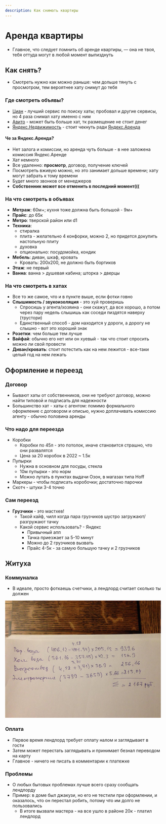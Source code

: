 ```yaml
---
description: Как снимать квартиры
---
```


# Аренда квартиры

- Главное, что следует помнить об аренде квартиры, — она не твоя, тебя оттуда могут в любой момент выпизднуть

## Как снять?

- Смотреть нужно как можно раньше: чем дольше тянуть с просмотром, тем вероятнее хату снимут до тебя

### Где смотреть объявы?

- [Циан](https://www.cian.ru/) - лучший сервис по поиску хаты; пробовал и другие сервисы, но 4 раза снимал хату именно с
  ним
- [Авито](https://www.avito.ru/) - может быть больше хат, тк размещение не стоит денег
- [Яндекс.Недвижимость](https://realty.yandex.ru/) - стоит чекнуть ради [Яндекс.Аренда](https://arenda.yandex.ru/)

#### Че за Яндекс.Аренда?

- Нет залога и комиссии, но аренда чуть больше - в нее заложена комиссия Яндекс.Аренде
- Хат немного
- Все удаленно: **просмотр**, договор, получение ключей
- Посмотреть вживую можно, но это занимает дольше времени; хату могут забрать к тому времени
- Будет много звонков от менеджеров
- **Собственник может все отменить в последний момент(((**

### На что смотреть в объявах

- **Метраж**: 60м+; кухня тоже должна быть большой - 9м+
- **Прайс**: до 65к
- **Метро**: тверской район или d1
- **Техника**:
    - стиралка
    - плита - желательно 4 конфорки, можно 2, но придется докупить настольную плиту
    - духовка
    - опционально: посудомойка, кондик
- **Мебель**: диван, шкаф, кровать
    - Кровать: 200х200, не должно быть бортиков
- **Этаж**: не первый
- **Ванна**: ванна > душевая кабина; шторка > дверцы

### На что смотреть в хатах

- Все то же самое, что и в пункте выше, если фотки говно
- **Слышимость / звукоизоляция** - это хуй проверишь
    - Спросишь у агента/хозяина - они скажут, да все хорошо, а потом через пару недель слышишь как соседи пиздятся
      наверху (трустори)
    - Единственный способ - дом находится у дороги, а дорогу не слышно - вот это хороший знак
- **Розетки**: чем больше тем лучше
- **Вайфай**: обычно его нет или он хуевый - так что стоит спросить можно ли свой провести
- **Диван/кровать**: стоит потестить как на нем лежится - все-таки целый год на нем лежать

## Оформление и переезд

### Договор

- Бывают хаты от собственников, они не требуют договор, можно найти типовой и подписать для надежности
- Большинство хат - хаты с агентом: помимо формального оформление с договором и описью, нужно доплачивать комиссию
  агенту - обычно
  половина аренды

### Что надо для переезда

- Коробки
    - Коробки по 45л - это потолок, иначе становится страшно, что они развалятся
    - Цена за 20 коробок в 2022 ~ 1.5к
- Пупырки
    - Нужна в основном для посуды, стекла
    - 10м пупырки - это норм
    - Можно лутать в пунктах выдачи Озон, в магазах типа Hoff
- Маркеры - чтобы подписать коробочки; достаточно парочки
- Скотч - штуки 3-4 точно

### Сам переезд

- **Грузчики** - это мастхев!
    - Такой кайф, чилл когда пара грузчиков шустро загружают/разгружают тачку
    - Какой сервис использовать? - Яндекс
        - Привычный апп
        - Тачка приезжает за 5-10 минут
        - Можно до 2 грузчиков вызвать
        - Прайс 4-5к - за самую большую тачку и 2 грузчиков

## Житуха

### Коммуналка

- В идеале, просто фоткаешь счетчики, а лендлорд считает сколько ты должен

![Коммунальные платежи](./bills.jpg)

### Оплата

- Первое время лендлорд требует оплату налом и заглядывает в гости
- Затем может перестать заглядывать и принимает безнал переводом на карту
- Главное - ничего не писать в комментарии к платежке

### Проблемы

- О любых бытовых проблемах лучше всего сразу сообщать лендлорду
- Пример: в доме был джакузи, но его не тестили при оформлении, и оказалось, что он перестал робить, потому что им долго
  не пользовались
    - В итоге вызвали мастера - на все ушло в районе 20к - платил лендлорд